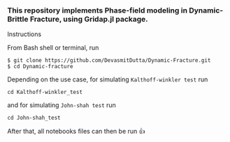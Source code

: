 ### This repository implements Phase-field modeling in Dynamic-Brittle Fracture, using Gridap.jl package.

Instructions

From Bash shell or terminal, run
```shell
$ git clone https://github.com/DevasmitDutta/Dynamic-Fracture.git
$ cd Dynamic-fracture
```

Depending on the use case, for simulating `Kalthoff-winkler test` run
```shell
cd Kalthoff-winkler_test
```
and for simulating `John-shah test` run
```shell
cd John-shah_test
```
After that, all notebooks files can then be run 👍
